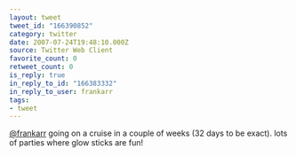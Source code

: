 ```yaml
---
layout: tweet
tweet_id: "166390852"
category: twitter
date: 2007-07-24T19:48:10.000Z
source: Twitter Web Client
favorite_count: 0
retweet_count: 0
is_reply: true
in_reply_to_id: "166383332"
in_reply_to_user: frankarr
tags:
- tweet
---
```


[@frankarr](https://twitter.com/@frankarr) going on a cruise in a couple of weeks (32 days to be exact). lots of parties where glow sticks are fun!
